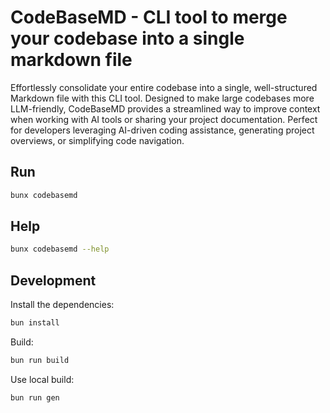 # CodeBaseMD - CLI tool to merge your codebase into a single markdown file

Effortlessly consolidate your entire codebase into a single, well-structured Markdown file with this CLI tool. Designed to make large codebases more LLM-friendly, CodeBaseMD provides a streamlined way to improve context when working with AI tools or sharing your project documentation. Perfect for developers leveraging AI-driven coding assistance, generating project overviews, or simplifying code navigation.

## Run

```bash
bunx codebasemd
```

## Help

```bash
bunx codebasemd --help
```

## Development

Install the dependencies:
```bash
bun install
```

Build:
```bash
bun run build
```

Use local build:
```bash
bun run gen
```

